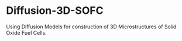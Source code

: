 # Diffusion-3D-SOFC

Using Diffusion Models for construction of 3D Microstructures of Solid Oxide Fuel Cells.
